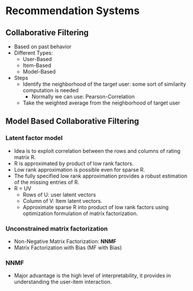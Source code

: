 # Recommendation Systems	

## Collaborative Filtering
- Based on past behavior
- Different Types:
  - User-Based
  - Item-Based
  - Model-Based
- Steps
  - Identify the neighborhood of the target user: some sort of similarity computation is needed
    - Normally we can use: Pearson-Correlation
  - Take the weighted average from the neighborhood of target user
  
  
## Model Based Collaborative Filtering

### Latent factor model
- Idea is to exploit correlation between the rows and columns of rating matrix R.
- R is approximated by product of low rank factors.
- Low rank approximation is possible even for sparse R.
- The fully specified low rank approximation provides a robust estimation of the missing entries of R.
- R = UV
  - Rows of U: user latent vectors
  - Column of V: Item latent vectors.
  - Approximate sparse R into product of low rank factors using optimization formulation of matrix factorization.
 
### Unconstrained matrix factorization
- Non-Negative Matrix Factorization: **NNMF**
- Matrix Factorization with Bias (MF with Bias)

### NNMF
- Major advantage is the high level of interpretability, it provides in understanding the user-item
interaction.

